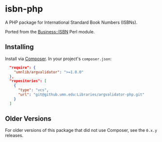 # isbn-php

A PHP package for International Standard Book Numbers (ISBNs).

Ported from the [Business::ISBN](https://metacpan.org/pod/Business::ISBN) Perl module.

## Installing

Install via [Composer](http://getcomposer.org). In your project's `composer.json`:

```json
  "require": {
    "umnlib/argvalidator": ">=1.0.0"
  },
  "repositories": [
    {
      "type": "vcs",
      "url": "git@github.umn.edu:Libraries/argvalidator-php.git"
    }
  ]
```

## Older Versions

For older versions of this package that did not use Composer, see the `0.x.y` releases.
